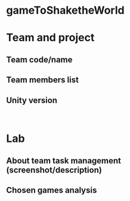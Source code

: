 # gameToShaketheWorld

# Team and project
## Team code/name

## Team members list 


## Unity version

</br>

# Lab
## About team task management (screenshot/description)


## Chosen games analysis
